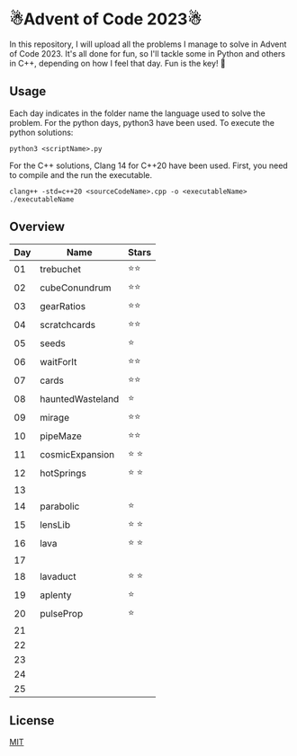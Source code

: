 # ☃Advent of Code 2023☃

In this repository, I will upload all the problems I manage to solve in Advent of Code 2023. It's all done for fun, so I'll tackle some in Python and others in C++, depending on how I feel that day. Fun is the key! 🐒


## Usage

Each day indicates in the folder name the language used to solve the problem. For the python days, python3 have been used. To execute the python solutions:

```console
python3 <scriptName>.py
```

For the C++ solutions, Clang 14 for C++20 have been used. First, you need to compile and the run the executable. 

```console
clang++ -std=c++20 <sourceCodeName>.cpp -o <executableName>
./executableName
```

## Overview

| Day | Name           | Stars |
| --- | -------------- | ----- |
| 01  | trebuchet      | ⭐⭐  |
| 02  | cubeConundrum  | ⭐⭐  |
| 03  | gearRatios     | ⭐⭐  |
| 04  | scratchcards   | ⭐⭐  |
| 05  | seeds          | ⭐   |
| 06  | waitForIt      | ⭐⭐  |
| 07  | cards          | ⭐⭐  |
| 08  | hauntedWasteland| ⭐    |
| 09  | mirage         |  ⭐⭐ |
| 10  |  pipeMaze      | ⭐⭐  |
| 11  | cosmicExpansion| ⭐ ⭐|
| 12  | hotSprings     | ⭐ ⭐|
| 13  |                |       |
| 14  | parabolic      | ⭐    |
| 15  | lensLib        |⭐ ⭐ |
| 16  | lava           | ⭐ ⭐ |
| 17  |                |       |
| 18  |  lavaduct      |⭐ ⭐ |
| 19  |  aplenty       |⭐     |
| 20  | pulseProp      |⭐     |
| 21  |                |       |
| 22  |                |       |
| 23  |                |       |
| 24  |                |       |
| 25  |                |       |


## License

[MIT](https://choosealicense.com/licenses/mit/)
